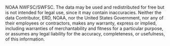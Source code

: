 NOAA NWFSC/SWFSC. The data may be used and redistributed for free but is not intended
for legal use, since it may contain inaccuracies. Neither the data
Contributor, ERD, NOAA, nor the United States Government, nor any
of their employees or contractors, makes any warranty, express or
implied, including warranties of merchantability and fitness for a
particular purpose, or assumes any legal liability for the accuracy,
completeness, or usefulness, of this information.
